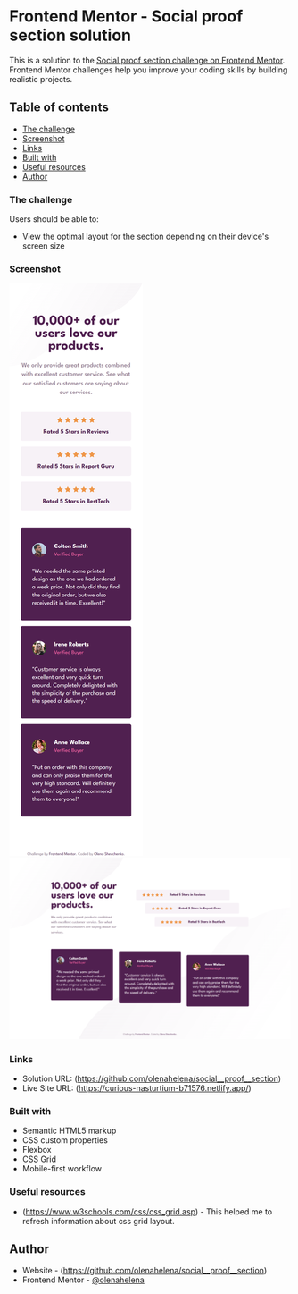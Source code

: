 # Frontend Mentor - Social proof section solution

This is a solution to the [Social proof section challenge on Frontend Mentor](https://www.frontendmentor.io/challenges/social-proof-section-6e0qTv_bA). Frontend Mentor challenges help you improve your coding skills by building realistic projects. 

## Table of contents
  - [The challenge](#the-challenge)
  - [Screenshot](#screenshot)
  - [Links](#links)
  - [Built with](#built-with)
  - [Useful resources](#useful-resources)
- [Author](#author)


### The challenge

Users should be able to:

- View the optimal layout for the section depending on their device's screen size

### Screenshot

![](./phone__screenshot.png)
![](./laptop_screenshot.png)

### Links

- Solution URL: (https://github.com/olenahelena/social__proof__section)
- Live Site URL: (https://curious-nasturtium-b71576.netlify.app/)

### Built with

- Semantic HTML5 markup
- CSS custom properties
- Flexbox
- CSS Grid
- Mobile-first workflow

### Useful resources

- (https://www.w3schools.com/css/css_grid.asp) - This helped me to refresh information about css grid layout.

## Author

- Website - (https://github.com/olenahelena/social__proof__section)
- Frontend Mentor - [@olenahelena](https://www.frontendmentor.io/profile/olenahelena)
